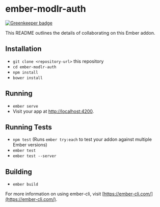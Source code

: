 # ember-modlr-auth

[![Greenkeeper badge](https://badges.greenkeeper.io/limit-zero/ember-modlr-auth.svg)](https://greenkeeper.io/)

This README outlines the details of collaborating on this Ember addon.

## Installation

* `git clone <repository-url>` this repository
* `cd ember-modlr-auth`
* `npm install`
* `bower install`

## Running

* `ember serve`
* Visit your app at [http://localhost:4200](http://localhost:4200).

## Running Tests

* `npm test` (Runs `ember try:each` to test your addon against multiple Ember versions)
* `ember test`
* `ember test --server`

## Building

* `ember build`

For more information on using ember-cli, visit [https://ember-cli.com/](https://ember-cli.com/).
